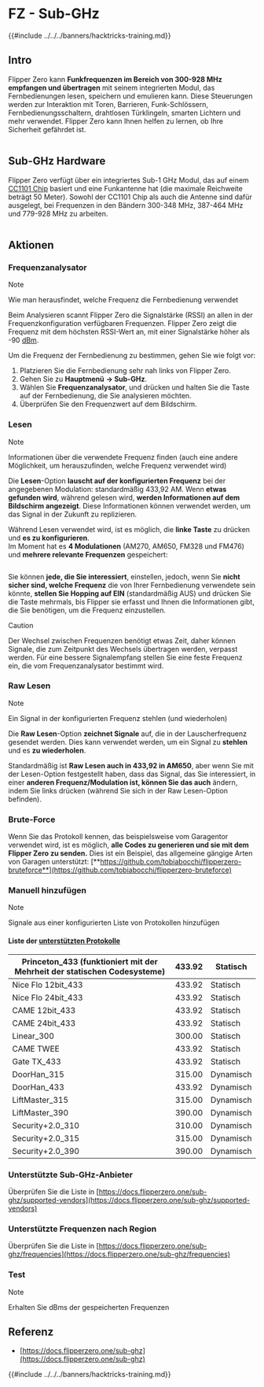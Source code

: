 # FZ - Sub-GHz

{{#include ../../../banners/hacktricks-training.md}}

## Intro <a href="#kfpn7" id="kfpn7"></a>

Flipper Zero kann **Funkfrequenzen im Bereich von 300-928 MHz empfangen und übertragen** mit seinem integrierten Modul, das Fernbedienungen lesen, speichern und emulieren kann. Diese Steuerungen werden zur Interaktion mit Toren, Barrieren, Funk-Schlössern, Fernbedienungsschaltern, drahtlosen Türklingeln, smarten Lichtern und mehr verwendet. Flipper Zero kann Ihnen helfen zu lernen, ob Ihre Sicherheit gefährdet ist.

<figure><img src="../../../images/image (714).png" alt=""><figcaption></figcaption></figure>

## Sub-GHz Hardware <a href="#kfpn7" id="kfpn7"></a>

Flipper Zero verfügt über ein integriertes Sub-1 GHz Modul, das auf einem [﻿](https://www.st.com/en/nfc/st25r3916.html#overview)﻿[CC1101 Chip](https://www.ti.com/lit/ds/symlink/cc1101.pdf) basiert und eine Funkantenne hat (die maximale Reichweite beträgt 50 Meter). Sowohl der CC1101 Chip als auch die Antenne sind dafür ausgelegt, bei Frequenzen in den Bändern 300-348 MHz, 387-464 MHz und 779-928 MHz zu arbeiten.

<figure><img src="../../../images/image (923).png" alt=""><figcaption></figcaption></figure>

## Aktionen

### Frequenzanalysator

> [!NOTE]
> Wie man herausfindet, welche Frequenz die Fernbedienung verwendet

Beim Analysieren scannt Flipper Zero die Signalstärke (RSSI) an allen in der Frequenzkonfiguration verfügbaren Frequenzen. Flipper Zero zeigt die Frequenz mit dem höchsten RSSI-Wert an, mit einer Signalstärke höher als -90 [dBm](https://en.wikipedia.org/wiki/DBm).

Um die Frequenz der Fernbedienung zu bestimmen, gehen Sie wie folgt vor:

1. Platzieren Sie die Fernbedienung sehr nah links von Flipper Zero.
2. Gehen Sie zu **Hauptmenü** **→ Sub-GHz**.
3. Wählen Sie **Frequenzanalysator**, und drücken und halten Sie die Taste auf der Fernbedienung, die Sie analysieren möchten.
4. Überprüfen Sie den Frequenzwert auf dem Bildschirm.

### Lesen

> [!NOTE]
> Informationen über die verwendete Frequenz finden (auch eine andere Möglichkeit, um herauszufinden, welche Frequenz verwendet wird)

Die **Lesen**-Option **lauscht auf der konfigurierten Frequenz** bei der angegebenen Modulation: standardmäßig 433,92 AM. Wenn **etwas gefunden wird**, während gelesen wird, **werden Informationen auf dem Bildschirm angezeigt**. Diese Informationen können verwendet werden, um das Signal in der Zukunft zu replizieren.

Während Lesen verwendet wird, ist es möglich, die **linke Taste** zu drücken und **es zu konfigurieren**.\
Im Moment hat es **4 Modulationen** (AM270, AM650, FM328 und FM476) und **mehrere relevante Frequenzen** gespeichert:

<figure><img src="../../../images/image (947).png" alt=""><figcaption></figcaption></figure>

Sie können **jede, die Sie interessiert**, einstellen, jedoch, wenn Sie **nicht sicher sind, welche Frequenz** die von Ihrer Fernbedienung verwendete sein könnte, **stellen Sie Hopping auf EIN** (standardmäßig AUS) und drücken Sie die Taste mehrmals, bis Flipper sie erfasst und Ihnen die Informationen gibt, die Sie benötigen, um die Frequenz einzustellen.

> [!CAUTION]
> Der Wechsel zwischen Frequenzen benötigt etwas Zeit, daher können Signale, die zum Zeitpunkt des Wechsels übertragen werden, verpasst werden. Für eine bessere Signalempfang stellen Sie eine feste Frequenz ein, die vom Frequenzanalysator bestimmt wird.

### **Raw Lesen**

> [!NOTE]
> Ein Signal in der konfigurierten Frequenz stehlen (und wiederholen)

Die **Raw Lesen**-Option **zeichnet Signale** auf, die in der Lauscherfrequenz gesendet werden. Dies kann verwendet werden, um ein Signal zu **stehlen** und es **zu wiederholen**.

Standardmäßig ist **Raw Lesen auch in 433,92 in AM650**, aber wenn Sie mit der Lesen-Option festgestellt haben, dass das Signal, das Sie interessiert, in einer **anderen Frequenz/Modulation ist, können Sie das auch** ändern, indem Sie links drücken (während Sie sich in der Raw Lesen-Option befinden).

### Brute-Force

Wenn Sie das Protokoll kennen, das beispielsweise vom Garagentor verwendet wird, ist es möglich, **alle Codes zu generieren und sie mit dem Flipper Zero zu senden.** Dies ist ein Beispiel, das allgemeine gängige Arten von Garagen unterstützt: [**https://github.com/tobiabocchi/flipperzero-bruteforce**](https://github.com/tobiabocchi/flipperzero-bruteforce)

### Manuell hinzufügen

> [!NOTE]
> Signale aus einer konfigurierten Liste von Protokollen hinzufügen

#### Liste der [unterstützten Protokolle](https://docs.flipperzero.one/sub-ghz/add-new-remote) <a href="#id-3iglu" id="id-3iglu"></a>

| Princeton_433 (funktioniert mit der Mehrheit der statischen Codesysteme) | 433.92 | Statisch  |
| ------------------------------------------------------------------------- | ------ | -------- |
| Nice Flo 12bit_433                                                       | 433.92 | Statisch  |
| Nice Flo 24bit_433                                                       | 433.92 | Statisch  |
| CAME 12bit_433                                                           | 433.92 | Statisch  |
| CAME 24bit_433                                                           | 433.92 | Statisch  |
| Linear_300                                                               | 300.00 | Statisch  |
| CAME TWEE                                                                | 433.92 | Statisch  |
| Gate TX_433                                                              | 433.92 | Statisch  |
| DoorHan_315                                                              | 315.00 | Dynamisch |
| DoorHan_433                                                              | 433.92 | Dynamisch |
| LiftMaster_315                                                           | 315.00 | Dynamisch |
| LiftMaster_390                                                           | 390.00 | Dynamisch |
| Security+2.0_310                                                         | 310.00 | Dynamisch |
| Security+2.0_315                                                         | 315.00 | Dynamisch |
| Security+2.0_390                                                         | 390.00 | Dynamisch |

### Unterstützte Sub-GHz-Anbieter

Überprüfen Sie die Liste in [https://docs.flipperzero.one/sub-ghz/supported-vendors](https://docs.flipperzero.one/sub-ghz/supported-vendors)

### Unterstützte Frequenzen nach Region

Überprüfen Sie die Liste in [https://docs.flipperzero.one/sub-ghz/frequencies](https://docs.flipperzero.one/sub-ghz/frequencies)

### Test

> [!NOTE]
> Erhalten Sie dBms der gespeicherten Frequenzen

## Referenz

- [https://docs.flipperzero.one/sub-ghz](https://docs.flipperzero.one/sub-ghz)

{{#include ../../../banners/hacktricks-training.md}}
